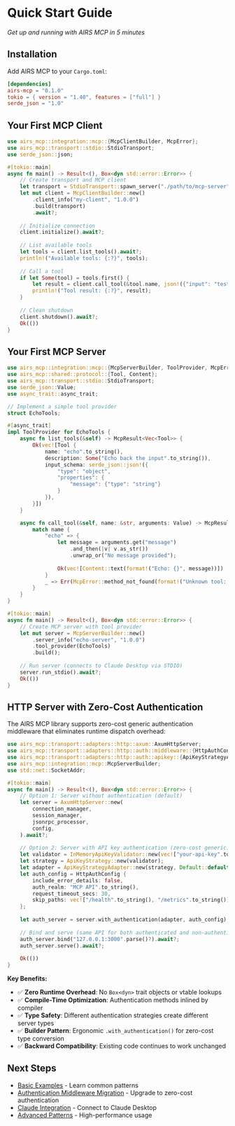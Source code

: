 # Quick Start Guide

*Get up and running with AIRS MCP in 5 minutes*

## Installation

Add AIRS MCP to your `Cargo.toml`:

```toml
[dependencies]
airs-mcp = "0.1.0"
tokio = { version = "1.40", features = ["full"] }
serde_json = "1.0"
```

## Your First MCP Client

```rust
use airs_mcp::integration::mcp::{McpClientBuilder, McpError};
use airs_mcp::transport::stdio::StdioTransport;
use serde_json::json;

#[tokio::main]
async fn main() -> Result<(), Box<dyn std::error::Error>> {
    // Create transport and MCP client
    let transport = StdioTransport::spawn_server("./path/to/mcp-server").await?;
    let mut client = McpClientBuilder::new()
        .client_info("my-client", "1.0.0")
        .build(transport)
        .await?;
    
    // Initialize connection
    client.initialize().await?;
    
    // List available tools
    let tools = client.list_tools().await?;
    println!("Available tools: {:?}", tools);
    
    // Call a tool
    if let Some(tool) = tools.first() {
        let result = client.call_tool(&tool.name, json!({"input": "test"})).await?;
        println!("Tool result: {:?}", result);
    }
    
    // Clean shutdown
    client.shutdown().await?;
    Ok(())
}
```

## Your First MCP Server

```rust
use airs_mcp::integration::mcp::{McpServerBuilder, ToolProvider, McpError, McpResult};
use airs_mcp::shared::protocol::{Tool, Content};
use airs_mcp::transport::stdio::StdioTransport;
use serde_json::Value;
use async_trait::async_trait;

// Implement a simple tool provider
struct EchoTools;

#[async_trait]
impl ToolProvider for EchoTools {
    async fn list_tools(&self) -> McpResult<Vec<Tool>> {
        Ok(vec![Tool {
            name: "echo".to_string(),
            description: Some("Echo back the input".to_string()),
            input_schema: serde_json::json!({
                "type": "object",
                "properties": {
                    "message": {"type": "string"}
                }
            }),
        }])
    }

    async fn call_tool(&self, name: &str, arguments: Value) -> McpResult<Vec<Content>> {
        match name {
            "echo" => {
                let message = arguments.get("message")
                    .and_then(|v| v.as_str())
                    .unwrap_or("No message provided");
                
                Ok(vec![Content::text(format!("Echo: {}", message))])
            }
            _ => Err(McpError::method_not_found(format!("Unknown tool: {}", name)))
        }
    }
}

#[tokio::main]
async fn main() -> Result<(), Box<dyn std::error::Error>> {
    // Create MCP server with tool provider
    let mut server = McpServerBuilder::new()
        .server_info("echo-server", "1.0.0")
        .tool_provider(EchoTools)
        .build();
    
    // Run server (connects to Claude Desktop via STDIO)
    server.run_stdio().await?;
    Ok(())
}
```

## HTTP Server with Zero-Cost Authentication

The AIRS MCP library supports zero-cost generic authentication middleware that eliminates runtime dispatch overhead:

```rust
use airs_mcp::transport::adapters::http::axum::AxumHttpServer;
use airs_mcp::transport::adapters::http::auth::middleware::{HttpAuthConfig, NoAuth};
use airs_mcp::transport::adapters::http::auth::apikey::{ApiKeyStrategyAdapter, InMemoryApiKeyValidator, ApiKeyStrategy};
use airs_mcp::integration::mcp::McpServerBuilder;
use std::net::SocketAddr;

#[tokio::main]
async fn main() -> Result<(), Box<dyn std::error::Error>> {
    // Option 1: Server without authentication (default)
    let server = AxumHttpServer::new(
        connection_manager,
        session_manager,
        jsonrpc_processor,
        config,
    ).await?;
    
    // Option 2: Server with API key authentication (zero-cost generic)
    let validator = InMemoryApiKeyValidator::new(vec!["your-api-key".to_string()]);
    let strategy = ApiKeyStrategy::new(validator);
    let adapter = ApiKeyStrategyAdapter::new(strategy, Default::default());
    let auth_config = HttpAuthConfig {
        include_error_details: false,
        auth_realm: "MCP API".to_string(),
        request_timeout_secs: 30,
        skip_paths: vec!["/health".to_string(), "/metrics".to_string()],
    };
    
    let auth_server = server.with_authentication(adapter, auth_config);
    
    // Bind and serve (same API for both authenticated and non-authenticated)
    auth_server.bind("127.0.0.1:3000".parse()?).await?;
    auth_server.serve().await?;
    
    Ok(())
}
```

**Key Benefits:**
- ✅ **Zero Runtime Overhead**: No `Box<dyn>` trait objects or vtable lookups
- ✅ **Compile-Time Optimization**: Authentication methods inlined by compiler
- ✅ **Type Safety**: Different authentication strategies create different server types
- ✅ **Builder Pattern**: Ergonomic `.with_authentication()` for zero-cost type conversion
- ✅ **Backward Compatibility**: Existing code continues to work unchanged

## Next Steps

- [Basic Examples](./basic_examples.md) - Learn common patterns
- [Authentication Middleware Migration](./auth_middleware_migration.md) - Upgrade to zero-cost authentication
- [Claude Integration](./claude_integration.md) - Connect to Claude Desktop
- [Advanced Patterns](./advanced_patterns.md) - High-performance usage
